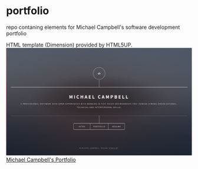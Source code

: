# portfolio
repo contaning elements for Michael Campbell's software development portfolio

HTML template (Dimension) provided by HTML5UP.
![Michael Campbell's Portfolio](portfolio-screenshot.png)
[Michael Campbell's Portfolio](https://michaelcampbell-on3001.github.io/portfolio/#)
